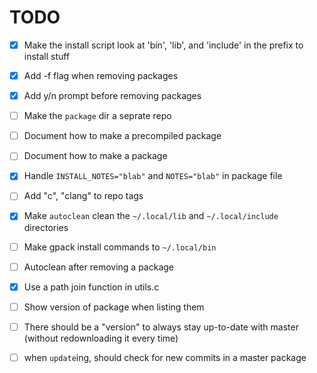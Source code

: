 # TODO

 - [x] Make the install script look at 'bin', 'lib', and 'include' in the prefix to install stuff
 - [x] Add -f flag when removing packages
 - [x] Add y/n prompt before removing packages
 - [ ] Make the `package` dir a seprate repo
 - [ ] Document how to make a precompiled package
 - [ ] Document how to make a package
 - [x] Handle `INSTALL_NOTES="blab"` and `NOTES="blab"` in package file
 - [ ] Add "c", "clang" to repo tags
 - [x] Make `autoclean` clean the `~/.local/lib` and `~/.local/include` directories
 - [ ] Make gpack install commands to `~/.local/bin`
 - [ ] Autoclean after removing a package
 - [x] Use a path join function in utils.c
 - [ ] Show version of package when listing them
 - [ ] There should be a "version" to always stay up-to-date with master (without redownloading it every time)
 - [ ] when `update`ing, should check for new commits in a master package

